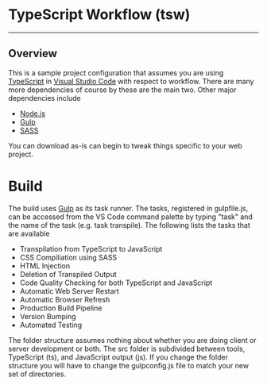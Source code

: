 # TypeScript Workflow (tsw)

----------


## Overview
This is a sample project configuration that assumes you are using [TypeScript](http://www.typescriptlang.org/) in [Visual Studio Code](https://code.visualstudio.com) with respect to workflow.  There are many more dependencies of course by these are the main two. Other major dependencies include

+ [Node.js](https://nodejs.org/en/)
+ [Gulp](http://gulpjs.com/)
+ [SASS](http://sass-lang.com/)   

You can download as-is can begin to tweak things specific to your web project.  

# Build
The build uses [Gulp](http://gulpjs.com/) as its task runner. The tasks, registered in gulpfile.js, can be accessed from the VS Code command palette by typing "task" and the name of the task (e.g. task transpile).  The following lists the tasks that are available

 + Transpilation from TypeScript to JavaScript
 + CSS Compiliation using SASS
 + HTML Injection
 + Deletion of Transpiled Output
 + Code Quality Checking for both TypeScript and JavaScript
 + Automatic Web Server Restart
 + Automatic Browser Refresh
 + Production Build Pipeline
 + Version Bumping
 + Automated Testing
  
The folder structure assumes nothing about whether you are doing client or server development or both.  The src folder is subdivided between tools, TypeScript (ts), and JavaScript output (js).  If you change the folder structure you will have to change the gulpconfig.js file to match your new set of directories. 


